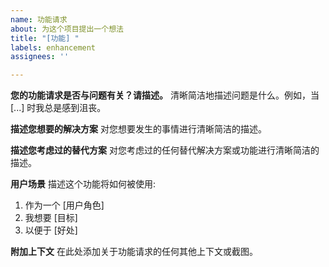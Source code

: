 ```yaml
---
name: 功能请求
about: 为这个项目提出一个想法
title: "[功能] "
labels: enhancement
assignees: ''

---
```


**您的功能请求是否与问题有关？请描述。**
清晰简洁地描述问题是什么。例如，当 [...] 时我总是感到沮丧。

**描述您想要的解决方案**
对您想要发生的事情进行清晰简洁的描述。

**描述您考虑过的替代方案**
对您考虑过的任何替代解决方案或功能进行清晰简洁的描述。

**用户场景**
描述这个功能将如何被使用:
1. 作为一个 [用户角色]
2. 我想要 [目标]
3. 以便于 [好处]

**附加上下文**
在此处添加关于功能请求的任何其他上下文或截图。 